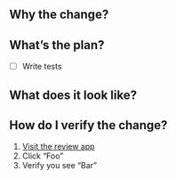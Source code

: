 ## Why the change?

<!-- Link to github issue(s), trello card(s), and/or write an explanation -->

## What’s the plan?

- [ ] Write tests <!-- remove when inapplicable -->

## What does it look like?

<!-- When applicable, please include before and after screenshots -->

## How do I verify the change?

<!-- A list of steps that the reviewer may step through to fully experience the changeset being introduced -->

1. [Visit the review app](...)
2. Click “Foo”
3. Verify you see “Bar”
